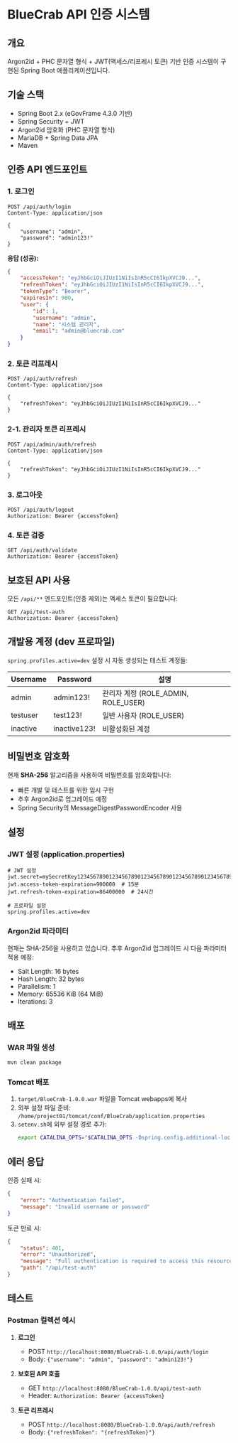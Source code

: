 # BlueCrab API 인증 시스템

## 개요
Argon2id + PHC 문자열 형식 + JWT(액세스/리프레시 토큰) 기반 인증 시스템이 구현된 Spring Boot 애플리케이션입니다.

## 기술 스택
- Spring Boot 2.x (eGovFrame 4.3.0 기반)
- Spring Security + JWT
- Argon2id 암호화 (PHC 문자열 형식)
- MariaDB + Spring Data JPA
- Maven

## 인증 API 엔드포인트

### 1. 로그인
```http
POST /api/auth/login
Content-Type: application/json

{
    "username": "admin",
    "password": "admin123!"
}
```

**응답 (성공):**
```json
{
    "accessToken": "eyJhbGciOiJIUzI1NiIsInR5cCI6IkpXVCJ9...",
    "refreshToken": "eyJhbGciOiJIUzI1NiIsInR5cCI6IkpXVCJ9...",
    "tokenType": "Bearer",
    "expiresIn": 900,
    "user": {
        "id": 1,
        "username": "admin",
        "name": "시스템 관리자",
        "email": "admin@bluecrab.com"
    }
}
```

### 2. 토큰 리프레시
```http
POST /api/auth/refresh
Content-Type: application/json

{
    "refreshToken": "eyJhbGciOiJIUzI1NiIsInR5cCI6IkpXVCJ9..."
}
```

### 2-1. 관리자 토큰 리프레시
```http
POST /api/admin/auth/refresh
Content-Type: application/json

{
    "refreshToken": "eyJhbGciOiJIUzI1NiIsInR5cCI6IkpXVCJ9..."
}
```

### 3. 로그아웃
```http
POST /api/auth/logout
Authorization: Bearer {accessToken}
```

### 4. 토큰 검증
```http
GET /api/auth/validate
Authorization: Bearer {accessToken}
```

## 보호된 API 사용

모든 `/api/**` 엔드포인트(인증 제외)는 액세스 토큰이 필요합니다:

```http
GET /api/test-auth
Authorization: Bearer {accessToken}
```

## 개발용 계정 (dev 프로파일)

`spring.profiles.active=dev` 설정 시 자동 생성되는 테스트 계정들:

| Username | Password | 설명 |
|----------|----------|------|
| admin | admin123! | 관리자 계정 (ROLE_ADMIN, ROLE_USER) |
| testuser | test123! | 일반 사용자 (ROLE_USER) |
| inactive | inactive123! | 비활성화된 계정 |

## 비밀번호 암호화

현재 **SHA-256** 알고리즘을 사용하여 비밀번호를 암호화합니다:
- 빠른 개발 및 테스트를 위한 임시 구현
- 추후 Argon2id로 업그레이드 예정
- Spring Security의 MessageDigestPasswordEncoder 사용

## 설정

### JWT 설정 (application.properties)
```properties
# JWT 설정
jwt.secret=mySecretKey12345678901234567890123456789012345678901234567890
jwt.access-token-expiration=900000  # 15분
jwt.refresh-token-expiration=86400000  # 24시간

# 프로파일 설정
spring.profiles.active=dev
```

### Argon2id 파라미터
현재는 SHA-256을 사용하고 있습니다. 추후 Argon2id 업그레이드 시 다음 파라미터 적용 예정:
- Salt Length: 16 bytes
- Hash Length: 32 bytes
- Parallelism: 1
- Memory: 65536 KiB (64 MiB)
- Iterations: 3

## 배포

### WAR 파일 생성
```bash
mvn clean package
```

### Tomcat 배포
1. `target/BlueCrab-1.0.0.war` 파일을 Tomcat webapps에 복사
2. 외부 설정 파일 준비: `/home/project01/tomcat/conf/BlueCrab/application.properties`
3. `setenv.sh`에 외부 설정 경로 추가:
   ```bash
   export CATALINA_OPTS="$CATALINA_OPTS -Dspring.config.additional-location=file:/home/project01/tomcat/conf/BlueCrab/"
   ```

## 에러 응답

인증 실패 시:
```json
{
    "error": "Authentication failed",
    "message": "Invalid username or password"
}
```

토큰 만료 시:
```json
{
    "status": 401,
    "error": "Unauthorized",
    "message": "Full authentication is required to access this resource",
    "path": "/api/test-auth"
}
```

## 테스트

### Postman 컬렉션 예시

1. **로그인**
   - POST `http://localhost:8080/BlueCrab-1.0.0/api/auth/login`
   - Body: `{"username": "admin", "password": "admin123!"}`

2. **보호된 API 호출**
   - GET `http://localhost:8080/BlueCrab-1.0.0/api/test-auth`
   - Header: `Authorization: Bearer {accessToken}`

3. **토큰 리프레시**
   - POST `http://localhost:8080/BlueCrab-1.0.0/api/auth/refresh`
   - Body: `{"refreshToken": "{refreshToken}"}`
